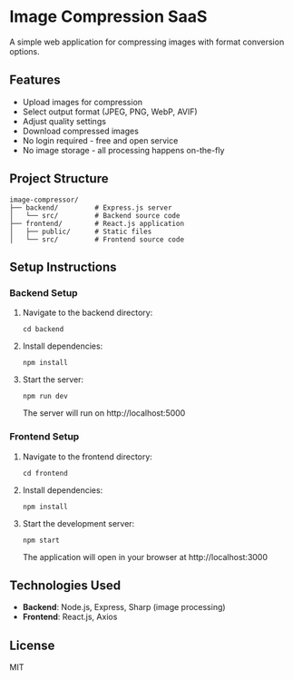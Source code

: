 # Image Compression SaaS

A simple web application for compressing images with format conversion options.

## Features

- Upload images for compression
- Select output format (JPEG, PNG, WebP, AVIF)
- Adjust quality settings
- Download compressed images
- No login required - free and open service
- No image storage - all processing happens on-the-fly

## Project Structure

```
image-compressor/
├── backend/         # Express.js server
│   └── src/         # Backend source code
├── frontend/        # React.js application
│   ├── public/      # Static files
│   └── src/         # Frontend source code
```

## Setup Instructions

### Backend Setup

1. Navigate to the backend directory:
   ```
   cd backend
   ```

2. Install dependencies:
   ```
   npm install
   ```

3. Start the server:
   ```
   npm run dev
   ```
   The server will run on http://localhost:5000

### Frontend Setup

1. Navigate to the frontend directory:
   ```
   cd frontend
   ```

2. Install dependencies:
   ```
   npm install
   ```

3. Start the development server:
   ```
   npm start
   ```
   The application will open in your browser at http://localhost:3000

## Technologies Used

- **Backend**: Node.js, Express, Sharp (image processing)
- **Frontend**: React.js, Axios

## License

MIT